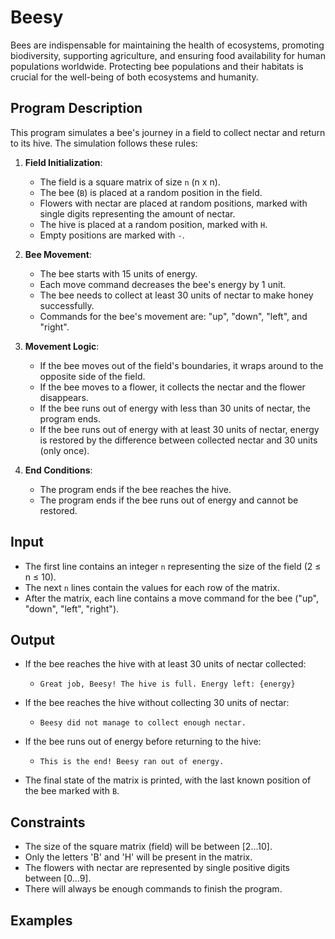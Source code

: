 
# Beesy

Bees are indispensable for maintaining the health of ecosystems, promoting biodiversity, supporting agriculture, and ensuring food availability for human populations worldwide. Protecting bee populations and their habitats is crucial for the well-being of both ecosystems and humanity.

## Program Description

This program simulates a bee's journey in a field to collect nectar and return to its hive. The simulation follows these rules:

1. **Field Initialization**:
   - The field is a square matrix of size `n` (n x n).
   - The bee (`B`) is placed at a random position in the field.
   - Flowers with nectar are placed at random positions, marked with single digits representing the amount of nectar.
   - The hive is placed at a random position, marked with `H`.
   - Empty positions are marked with `-`.

2. **Bee Movement**:
   - The bee starts with 15 units of energy.
   - Each move command decreases the bee's energy by 1 unit.
   - The bee needs to collect at least 30 units of nectar to make honey successfully.
   - Commands for the bee's movement are: "up", "down", "left", and "right".

3. **Movement Logic**:
   - If the bee moves out of the field's boundaries, it wraps around to the opposite side of the field.
   - If the bee moves to a flower, it collects the nectar and the flower disappears.
   - If the bee runs out of energy with less than 30 units of nectar, the program ends.
   - If the bee runs out of energy with at least 30 units of nectar, energy is restored by the difference between collected nectar and 30 units (only once).

4. **End Conditions**:
   - The program ends if the bee reaches the hive.
   - The program ends if the bee runs out of energy and cannot be restored.

## Input

- The first line contains an integer `n` representing the size of the field (2 ≤ n ≤ 10).
- The next `n` lines contain the values for each row of the matrix.
- After the matrix, each line contains a move command for the bee ("up", "down", "left", "right").

## Output

- If the bee reaches the hive with at least 30 units of nectar collected:
  - `Great job, Beesy! The hive is full. Energy left: {energy}`
- If the bee reaches the hive without collecting 30 units of nectar:
  - `Beesy did not manage to collect enough nectar.`
- If the bee runs out of energy before returning to the hive:
  - `This is the end! Beesy ran out of energy.`

- The final state of the matrix is printed, with the last known position of the bee marked with `B`.

## Constraints

- The size of the square matrix (field) will be between [2…10].
- Only the letters 'B' and 'H' will be present in the matrix.
- The flowers with nectar are represented by single positive digits between [0…9].
- There will always be enough commands to finish the program.

## Examples





 

